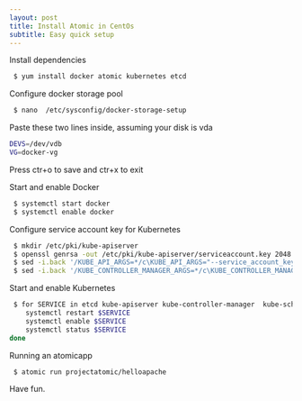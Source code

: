 ```yaml
---
layout: post
title: Install Atomic in CentOs
subtitle: Easy quick setup
---
```


Install dependencies

```bash
 $ yum install docker atomic kubernetes etcd
```
Configure docker storage pool

```bash
 $ nano  /etc/sysconfig/docker-storage-setup
```
Paste these two lines inside, assuming your disk is vda

```bash
DEVS=/dev/vdb
VG=docker-vg
```
Press ctr+o to save and ctr+x to exit

Start and enable Docker

```bash
 $ systemctl start docker
 $ systemctl enable docker
```
Configure service account key for Kubernetes

```bash
 $ mkdir /etc/pki/kube-apiserver
 $ openssl genrsa -out /etc/pki/kube-apiserver/serviceaccount.key 2048
 $ sed -i.back '/KUBE_API_ARGS=*/c\KUBE_API_ARGS="--service_account_key_file=/etc/pki/kube-apiserver/serviceaccount.key"'  /etc/kubernetes/apiserver
 $ sed -i.back '/KUBE_CONTROLLER_MANAGER_ARGS=*/c\KUBE_CONTROLLER_MANAGER_ARGS="--service_account_private_key_file=/etc/pki/kube-apiserver/serviceacc
```

Start and enable Kubernetes

```bash
 $ for SERVICE in etcd kube-apiserver kube-controller-manager  kube-scheduler docker kube-proxy  kubelet; do 
    systemctl restart $SERVICE
    systemctl enable $SERVICE
    systemctl status $SERVICE
done
```
Running an atomicapp

```bash
 $ atomic run projectatomic/helloapache
```

Have fun.













